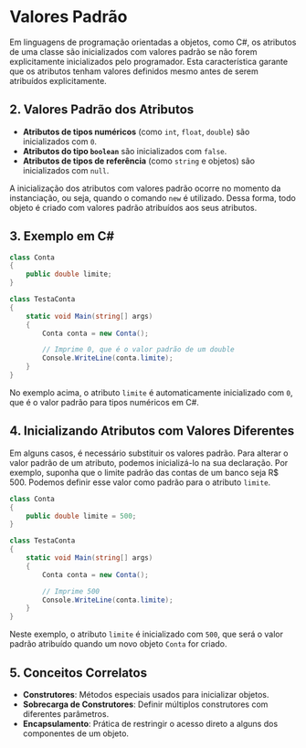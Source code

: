# Valores Padrão

Em linguagens de programação orientadas a objetos, como C#, os atributos de uma classe são inicializados com valores padrão se não forem explicitamente inicializados pelo programador. Esta característica garante que os atributos tenham valores definidos mesmo antes de serem atribuídos explicitamente.

## 2. Valores Padrão dos Atributos

- **Atributos de tipos numéricos** (como `int`, `float`, `double`) são inicializados com `0`.
- **Atributos do tipo `boolean`** são inicializados com `false`.
- **Atributos de tipos de referência** (como `string` e objetos) são inicializados com `null`.

A inicialização dos atributos com valores padrão ocorre no momento da instanciação, ou seja, quando o comando `new` é utilizado. Dessa forma, todo objeto é criado com valores padrão atribuídos aos seus atributos.

## 3. Exemplo em C#

```csharp
class Conta
{
    public double limite;
}

class TestaConta
{
    static void Main(string[] args)
    {
        Conta conta = new Conta();

        // Imprime 0, que é o valor padrão de um double
        Console.WriteLine(conta.limite);
    }
}
```

No exemplo acima, o atributo `limite` é automaticamente inicializado com `0`, que é o valor padrão para tipos numéricos em C#.

## 4. Inicializando Atributos com Valores Diferentes

Em alguns casos, é necessário substituir os valores padrão. Para alterar o valor padrão de um atributo, podemos inicializá-lo na sua declaração. Por exemplo, suponha que o limite padrão das contas de um banco seja R$ 500. Podemos definir esse valor como padrão para o atributo `limite`.

```csharp
class Conta
{
    public double limite = 500;
}

class TestaConta
{
    static void Main(string[] args)
    {
        Conta conta = new Conta();

        // Imprime 500
        Console.WriteLine(conta.limite);
    }
}
```

Neste exemplo, o atributo `limite` é inicializado com `500`, que será o valor padrão atribuído quando um novo objeto `Conta` for criado.

## 5. Conceitos Correlatos

- **Construtores**: Métodos especiais usados para inicializar objetos.
- **Sobrecarga de Construtores**: Definir múltiplos construtores com diferentes parâmetros.
- **Encapsulamento**: Prática de restringir o acesso direto a alguns dos componentes de um objeto.
